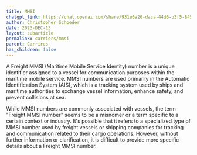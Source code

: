 ```yaml
---
title: MMSI
chatgpt_link: https://chat.openai.com/share/931e6a20-daca-44d6-b3f5-845ee488eb10
author: Christopher Schoeder
date: 2023-DEC-13
layout: subarticle
permalink: carriers/mmsi
parent: Carrires
has_children: false
---
```


A Freight MMSI (Maritime Mobile Service Identity) number is a unique identifier assigned to a vessel for communication purposes within the maritime mobile service. MMSI numbers are used primarily in the Automatic Identification System (AIS), which is a tracking system used by ships and maritime authorities to exchange vessel information, enhance safety, and prevent collisions at sea.

While MMSI numbers are commonly associated with vessels, the term "Freight MMSI number" seems to be a misnomer or a term specific to a certain context or industry. It's possible that it refers to a specialized type of MMSI number used by freight vessels or shipping companies for tracking and communication related to their cargo operations. However, without further information or clarification, it is difficult to provide more specific details about a Freight MMSI number.
